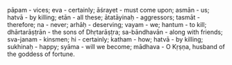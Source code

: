 pāpam - vices; eva - certainly; āśrayet - must come upon; asmān - us; hatvā - by killing; etān - all these; ātatāyinaḥ - aggressors; tasmāt - therefore; na - never; arhāḥ - deserving; vayam - we; hantum - to kill; dhārtarāṣṭrān - the sons of Dhṛtarāṣṭra; sa-bāndhavān - along with friends; sva-janam - kinsmen; hi - certainly; katham - how; hatvā - by killing; sukhinaḥ - happy; syāma - will we become; mādhava - O Kṛṣṇa, husband of the goddess of fortune.